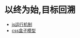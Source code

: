 # 以终为始,目标回溯

* [js运行机制](./js-run-origin.md)
* [css盒子模型](./css-box.md)


<!-- * 切图高手  
* 功能交互击剑手  
* 框架搭建小保姆  
* 优化提效小能手  
* 算法小达人   -->


